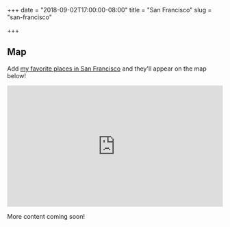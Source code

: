 +++
date = "2018-09-02T17:00:00-08:00"
title = "San Francisco"
slug = "san-francisco"

+++


## Map
Add [my favorite places in San Francisco](https://goo.gl/maps/uSKv6DAr47F8UhRe7) and
they'll appear on the map below!

<div style="position: relative; padding-bottom: 56.25%; height: 0; overflow: hidden;">
  <iframe src="https://www.google.com/maps/embed/v1/place?q=san%20francisco&key=AIzaSyDLYiOj_9ow-VnEoGuZ0_4wG7K0c4vuoQo" allowfullscreen style="position: absolute; top: 0; left: 0; width: 100%; height: 100%; border:0;"></iframe>
</div>

More content coming soon!